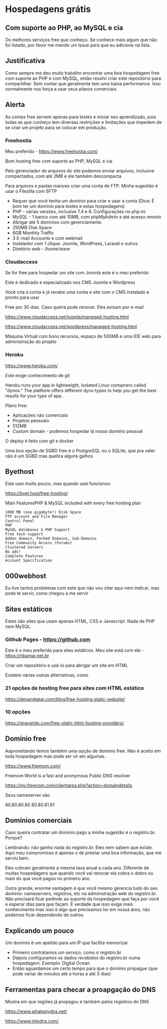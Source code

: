 # Hospedagens grátis

## Com suporte ao PHP, ao MySQL e cia

Os melhores serviços free que conheço. Se conhece mais algum que não foi listado, por favor me mande um Issue para que eu adicione na lista.

## Justificativa

Como sempre me deu muito trabalho encontrar uma boa hospedagem free com suporte ao PHP e com MySQL, então resolvi criar este repositório para compartilhar. Sem contar que geralmente tem uma baixa performance. Isso normalmente nos força a usar seus planos comerciais.

## Alerta

As contas free servem apenas para testes e iniciar seu aprendizado, pois todas as que conheço tem diversas restrições e limitações que impedem de se criar um projeto para se colocar em produção.


### Freehostia

Meu preferido - https://www.freehostia.com/

Bom hosting free com suporte ao PHP, MySQL e cia

Pelo gerenciador de arquivos do site podemos enviar arquivos, inclusive compactados, com até 2MB e ele também descompacta

Para arquivos e pastas maiores criar uma conta de FTP. Minha sugestão é usar o Filezilla com SFTP

- Requer que você tenha um domínio para criar e usar a conta (Dica: É bom ter um domínio para testes e estas hospedagens)
- PHP - várias versões, inclusive 7.4 e 8. Configurações no php.ini
- MySQL - 1 banco com até 10MB, com phpMyAdmin e até acesso remoto
- Abrigar até 5 domínios com gerenciamento
- 250MB Disk Space
- 6GB Monthly Traffic
- 3 E-mail Accounts e com webmail
- Instalador com 1 clique: Joomla, WordPress, Laravel e outros
- Diretório web - /home/www


### Cloudaccess

Se for free para hospedar um site com Joomla este é o meu preferido

Este é dedicado e especializado nos CMS Joomla e Wordpress

Vocẽ cria a conta e já recebe uma conta e site com o CMS instalado e pronto para usar

Free por 30 dias. Caso queira pode renovar. Eles avisam por e-mail

https://www.cloudaccess.net/joomla/managed-hosting.html

https://www.cloudaccess.net/wordpress/managed-hosting.html

Máquina Virtual com bons recursos, espaço de 500MB e uma IDE web para administração do projeto


### Heroku

https://www.heroku.com/

Este exige conhecimento de git

Heroku runs your app in lightweight, isolated Linux containers called "dynos." The platform offers different dyno types to help you get the best results for your type of app.

Plano free:

- Aplicações não comerciais
- Projetos pessoais
- 512MB
- Custom domain - podemos hospedar lá nosso domínio pessoal

O deploy é feito com git e docker

Uma boa opção de SGBD free é o PostgreSQL ou o SQLite, que pra valer não é um SGBD mas quebra alguns galhos


## Byethost

Este usei muito pouco, mas quando usei funcionou

https://byet.host/free-hosting/

Main FeaturesPHP & MySQL included with every free hosting plan

    1000 MB (one gigabyte!) Disk Space
    FTP account and File Manager
    Control Panel
    PHP
    MySQL databases & PHP Support
    Free tech support
    Addon domain, Parked Domains, Sub-Domains
    Free Community Access (Forums)
    Clustered Servers
    No ads!
    Complete Features
    Account Specification


## 000webhost

Eu tive tantos problemas com este que não vou citar aqui nem indicar, mas pode te servir, como chegou a me servir


## Sites estáticos

Estes são sites que usam apenas HTML, CSS e Javascript. Nada de PHP nem MySQL


### Github Pages - https://github.com

Este é o meu preferido para sites estáticos. Meu site está com ele - https://ribamar.net.br

Criar um repositório e usá-lo para abrigar um site em HTML

Existem várias outras alternativas, como


### 21 opções de hosting free para sites com HTML estático

https://devandgear.com/blog/free-hosting-static-website/


### 10 opções

https://graygrids.com/free-static-html-hosting-providers/


## Domínio free

Aaproveitando temos também uma opção de domínio free. Não é aceito em toda hospedagem mas pode ser vir em algumas.

https://www.freenom.com/

Freenom World is a fast and anonymous Public DNS resolver

https://my.freenom.com/clientarea.php?action=domaindetails

Seus nameserver são

80.80.80.80
80.80.81.81


## Domínios comerciais

Caso queira contratar um domínio pago a minha sugestão é o registro.br. Porque? 

Lembrando: não ganho nada do registro.br. Eles nem sabem que existe. Aqui meu compromisso é apenas o de prestar uma boa informação, que me serviu bem.

Eles cobram geralmente a mesma taxa anual a cada ano. Diferente de muitas hospedagens que quando você vai renovar ela cobra o dobro ou mais do que você pagou no primeiro ano.

Outra grande, enorme vantagem é que você mesmo gerencia tudo do seu domínio: nameservers, registros, etc na administração web do registro.br. Não precisará ficar pedindo ao suporte da hospedagem que faça por você e esperar dias para que façam. É verdade que isso exige mais conhecimento mas isso é algo que precisamos ter em nossa área, não podemos ficar dependendo de outros.

## Explicando um pouco

Um domínio é um apelido para um IP que facilita memorizar

- Primeiro contratamos um serviço, como o registro.br
- Depois configuramos os dados recebidos do registro.br numa hospedagem. Exemplo: Digital Ocean
- Então aguardamos um certo tempo para que o domínio propague (que pode variar de minutos até a horas  e até 3 dias)


## Ferramentas para checar a proapgação do DNS

Mostra em que regiões já propagou e também pelos registros do DNS

https://www.whatsmydns.net/

https://www.intodns.com/
